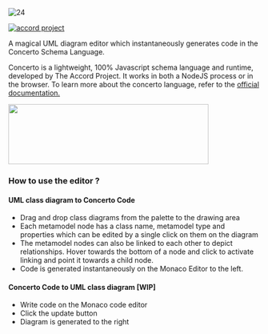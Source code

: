 ![24](https://user-images.githubusercontent.com/40923324/98815142-bce26480-244c-11eb-8125-d1e9e8e28aa5.PNG)

[![accord project](https://img.shields.io/badge/powered%20by-accord%20project-19C6C8.svg)](https://www.accordproject.org/)

A magical UML diagram editor which instantaneously generates code in the Concerto Schema Language.

Concerto is a lightweight, 100% Javascript schema language and runtime, developed by The Accord Project. It works in both a NodeJS process or in the browser. To learn more about the concerto language, refer to the [official documentation.](https://docs.accordproject.org/docs/model-concerto.html)

<img src="https://raw.githubusercontent.com/accordproject/concerto/master/assets/APLogo.png" height="120" width="400"/>

### How to use the editor ?
#### UML class diagram to Concerto Code
- Drag and drop class diagrams from the palette to the drawing area
- Each metamodel node has a class name, metamodel type and properties which can be edited by a single click on them on the diagram
- The metamodel nodes can also be linked to each other to depict relationships. Hover towards the bottom of a node and click to activate linking and point it towards a child node.
- Code is generated instantaneously on the Monaco Editor to the left.

#### Concerto Code to UML class diagram [WIP]
- Write code on the Monaco code editor
- Click the update button
- Diagram is generated to the right

